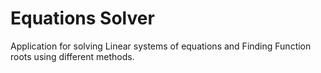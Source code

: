 # Equations Solver
Application for solving Linear systems of equations and Finding Function roots using different methods.

